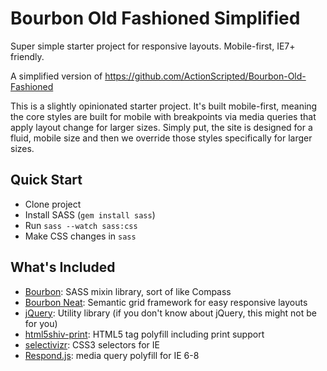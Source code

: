 Bourbon Old Fashioned Simplified
===

Super simple starter project for responsive layouts. Mobile-first, IE7+ friendly.

A simplified version of https://github.com/ActionScripted/Bourbon-Old-Fashioned

This is a slightly opinionated starter project. It's built mobile-first, meaning the core styles are built for mobile with breakpoints via media queries that apply layout change for larger sizes. Simply put, the site is designed for a fluid, mobile size and then we override those styles specifically for larger sizes.


Quick Start
---
* Clone project
* Install SASS (`gem install sass`)
* Run `sass --watch sass:css`
* Make CSS changes in `sass`


What's Included
---

* [Bourbon](http://bourbon.io/): SASS mixin library, sort of like Compass
* [Bourbon Neat](http://neat.bourbon.io/): Semantic grid framework for easy responsive layouts
* [jQuery](http://jquery.com/): Utility library (if you don't know about jQuery, this might not be for you)
* [html5shiv-print](http://code.google.com/p/html5shiv/): HTML5 tag polyfill including print support
* [selectivizr](http://selectivizr.com/): CSS3 selectors for IE
* [Respond.js](https://github.com/scottjehl/Respond): media query polyfill for IE 6-8
